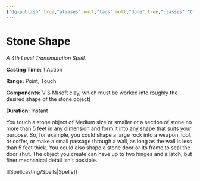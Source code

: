 ```yaml
---
{"dg-publish":true,"aliases":null,"tags":null,"done":true,"classes":"Cleric, Druid, Wizard, Artificer, Artificer (Revisited), Artificer,","spellLevel":4,"school":"Transmutation","source":"PHB","permalink":"/spells/stone-shape/","dgHomeLink":false,"dgPassFrontmatter":true}
---
```


# Stone Shape
*A 4th Level Transmutation Spell.*

**Casting Time:** 1 Action

**Range:** Point, Touch

**Components:** V S M(soft clay, which must be worked into roughly the desired shape of the stone object)

**Duration:** Instant

You touch a stone object of Medium size or smaller or a section of stone no more than 5 feet in any dimension and form it into any shape that suits your purpose. So, for example, you could shape a large rock into a weapon, idol, or coffer, or make a small passage through a wall, as long as the wall is less than 5 feet thick. You could also shape a stone door or its frame to seal the door shut. The object you create can have up to two hinges and a latch, but finer mechanical detail isn't possible.

[[Spellcasting/Spells|Spells]]